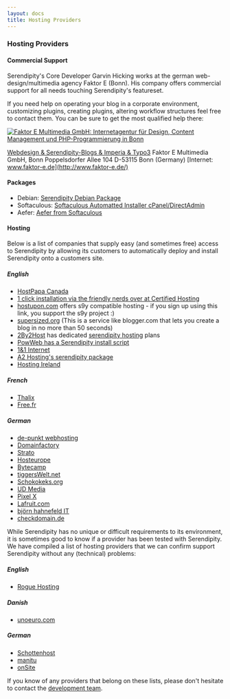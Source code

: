 ```yaml
---
layout: docs
title: Hosting Providers
---
```

### Hosting Providers

#### Commercial Support

Serendipity's Core Developer Garvin Hicking works at the german web-design/multimedia agency Faktor E (Bonn). His company offers commercial support for all needs touching Serendipity's featureset.

If you need help on operating your blog in a corporate environment, customizing plugins, creating plugins, altering workflow structures feel free to contact them. You can be sure to get the most qualified help there:

<a href="http://www.faktor-e.de"><img src="http://www.inpuncto-bonn.de/img_con/logopartner_faktore.gif" alt="Faktor E Multimedia GmbH: Internetagentur für Design, Content Management und PHP-Programmierung in Bonn"></a>

[Webdesign & Serendipity-Blogs & Imperia & Typo3](http://www.faktor-e.de/)
Faktor E Multimedia GmbH, Bonn
Poppelsdorfer Allee 104
D-53115 Bonn (Germany)
[Internet: www.faktor-e.de](http://www.faktor-e.de/)

#### Packages

* Debian: [Serendipity Debian Package](http://packages.debian.org/sid/serendipity)
* Softaculous: [Softaculous Automatted Installer cPanel/DirectAdmin](http://www.softaculous.com/softwares/blogs/Serendipity)
* Aefer: [Aefer from Softaculous](http://www.aefer.com/scripts/php/blogs)

#### Hosting

Below is a list of companies that supply easy (and sometimes free) access to Serendipity by allowing its customers to automatically deploy and install Serendipity onto a customers site.

##### English

* [HostPapa Canada](http://www.hostpapa.ca/serendipity-hosting.html)
* [1 click installation via the friendly nerds over at Certified Hosting](http://certifiedhosting.com/applications/index.php?act=3)
* [hostupon.com](http://www.hostupon.com/idevaffiliate/idevaffiliate.php?id=123&tid1=s9y&tid2=61) offers s9y compatible hosting - if you sign up using this link, you support the s9y project :)
* [supersized.org](http://www.supersized.org/) (This is a service like blogger.com that lets you create a blog in no more than 50 seconds)
* [2By2Host](http://www.2by2host.com) has dedicated [serendipity hosting](http://www.2by2host.com/serendipity-hosting.html) plans
* [PowWeb has a Serendipity install script](http://www.powweb.com/)
* [1&1 Internet](http://faq.1and1.com/applications/click_n_build_applications/4.html)
* [A2 Hosting's serendipity package](http://www.a2hosting.com/blog-software/serendipity-hosting)
* [Hosting Ireland](http://www.hostingireland.ie/serendipity-hosting.php)

##### French

* [Thalix](http://www.thalix.com/index.php?/pages/serendipity.html)
* [Free.fr](http://support.free.fr/web/)

##### German

* [de-punkt webhosting](http://www.de-punkt.de/)
* [Domainfactory](http://www.domainfactory.de/)
* [Strato](http://www.strato.de/)
* [Hosteurope](http://ad.zanox.com/ppc/?17685171C57139021T)
* [Bytecamp](http://www.bytecamp.net/de/hosting/details/installer/blogs.html)
* [tiggersWelt.net](http://tiggerswelt.net/Hosting/Blogging/)
* [Schokokeks.org](http://www.schokokeks.org)
* [UD Media](http://www.udmedia.de/)
* [Pixel X](http://www.pixelx.de/scripte.php?id=54)
* [Lafruit.com](http://www.lafruit.com/static/template-webspace_serendipity.htm)
* [björn hahnefeld IT](http://www.hahnefeld.de/internet-services_cms-wps-webdesign.html)
* [checkdomain.de](https://www.checkdomain.de/webhosting/software/)

While Serendipity has no unique or difficult requirements to its environment, it is sometimes good to know if a provider has been tested with Serendipity. We have compiled a list of hosting providers that we can confirm support Serendipity without any (technical) problems:

##### English

* [Rogue Hosting](http://roguehosting.com)

##### Danish

* [unoeuro.com](http://www.unoeuro.com)

##### German

* [Schottenhost](http://www.schottenhost.de/)
* [manitu](http://www.manitu.de/webhosting/pakete-domains/vergleich/)
* [onSite](http://www.onsite.org/)

If you know of any providers that belong on these lists, please don't hesitate to contact the [development team](/team.html).
